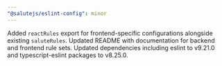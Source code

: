```yaml
---
"@salutejs/eslint-config": minor
---
```


Added `reactRules` export for frontend-specific configurations alongside existing `saluteRules`. Updated README with documentation for backend and frontend rule sets. Updated dependencies including eslint to v9.21.0 and typescript-eslint packages to v8.25.0.
